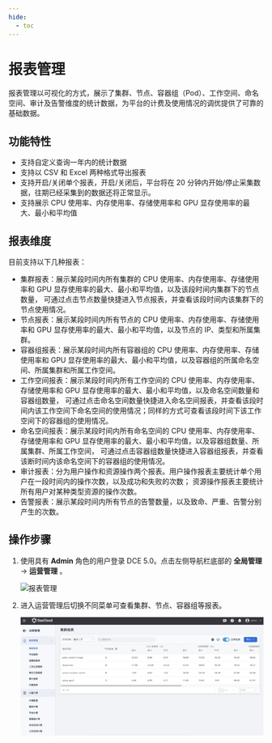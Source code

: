 ```yaml
---
hide:
  - toc
---
```


# 报表管理

报表管理以可视化的方式，展示了集群、节点、容器组（Pod）、工作空间、命名空间、审计及告警维度的统计数据，为平台的计费及使用情况的调优提供了可靠的基础数据。

## 功能特性

- 支持自定义查询一年内的统计数据
- 支持以 CSV 和 Excel 两种格式导出报表
- 支持开启/关闭单个报表，开启/关闭后，平台将在 20 分钟内开始/停止采集数据，往期已经采集到的数据还将正常显示。
- 支持展示 CPU 使用率、内存使用率、存储使用率和 GPU 显存使用率的最大、最小和平均值

## 报表维度

目前支持以下几种报表：

- 集群报表：展示某段时间内所有集群的 CPU 使用率、内存使用率、存储使用率和 GPU 显存使用率的最大、最小和平均值，以及该段时间内集群下的节点数量，
  可通过点击节点数量快捷进入节点报表，并查看该段时间内该集群下的节点使用情况。
- 节点报表：展示某段时间内所有节点的 CPU 使用率、内存使用率、存储使用率和 GPU 显存使用率的最大、最小和平均值，以及节点的 IP、类型和所属集群。
- 容器组报表：展示某段时间内所有容器组的 CPU 使用率、内存使用率、存储使用率和 GPU 显存使用率的最大、最小和平均值，以及容器组的所属命名空间、所属集群和所属工作空间。
- 工作空间报表：展示某段时间内所有工作空间的 CPU 使用率、内存使用率、存储使用率和 GPU 显存使用率的最大、最小和平均值，以及命名空间数量和容器组数量，
  可通过点击命名空间数量快捷进入命名空间报表，并查看该段时间内该工作空间下命名空间的使用情况；同样的方式可查看该段时间下该工作空间下的容器组的使用情况。
- 命名空间报表：展示某段时间内所有命名空间的 CPU 使用率、内存使用率、存储使用率和 GPU 显存使用率的最大、最小和平均值，以及容器组数量、所属集群、所属工作空间，
  可通过点击容器组数量快捷进入容器组报表，并查看该断时间内该命名空间下的容器组的使用情况。
- 审计报表：分为用户操作和资源操作两个报表。用户操作报表主要统计单个用户在一段时间内的操作次数，以及成功和失败的次数；
  资源操作报表主要统计所有用户对某种类型资源的操作次数。
- 告警报表：展示某段时间内所有节点的告警数量，以及致命、严重、告警分别产生的次数。

## 操作步骤

1. 使用具有 __Admin__ 角色的用户登录 DCE 5.0。点击左侧导航栏底部的 __全局管理__ -> __运营管理__ 。

    ![报表管理](https://docs.daocloud.io/daocloud-docs-images/docs/zh/docs/ghippo/images/gmagpiereport.png)
   
2. 进入运营管理后切换不同菜单可查看集群、节点、容器组等报表。

    ![报表](../../images/report01.png)
